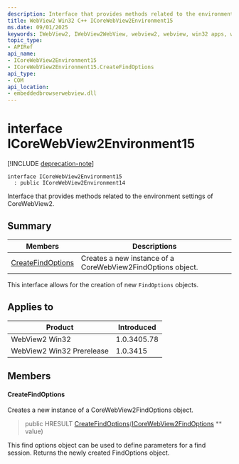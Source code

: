 ```yaml
---
description: Interface that provides methods related to the environment settings of CoreWebView2.
title: WebView2 Win32 C++ ICoreWebView2Environment15
ms.date: 09/01/2025
keywords: IWebView2, IWebView2WebView, webview2, webview, win32 apps, win32, edge, ICoreWebView2, ICoreWebView2Controller, browser control, edge html, ICoreWebView2Environment15
topic_type: 
- APIRef
api_name:
- ICoreWebView2Environment15
- ICoreWebView2Environment15.CreateFindOptions
api_type:
- COM
api_location:
- embeddedbrowserwebview.dll
---
```


# interface ICoreWebView2Environment15

[!INCLUDE [deprecation-note](../includes/deprecation-note.md)]

```
interface ICoreWebView2Environment15
  : public ICoreWebView2Environment14
```

Interface that provides methods related to the environment settings of CoreWebView2.

## Summary

 Members                        | Descriptions
--------------------------------|---------------------------------------------
[CreateFindOptions](#createfindoptions) | Creates a new instance of a CoreWebView2FindOptions object.

This interface allows for the creation of new `FindOptions` objects.

## Applies to

Product                         | Introduced
--------------------------------|---------------------------------------------
WebView2 Win32            |    1.0.3405.78
WebView2 Win32 Prerelease |    1.0.3415

## Members

#### CreateFindOptions

Creates a new instance of a CoreWebView2FindOptions object.

> public HRESULT [CreateFindOptions](#createfindoptions)([ICoreWebView2FindOptions](icorewebview2findoptions.md#icorewebview2findoptions) ** value)

This find options object can be used to define parameters for a find session. Returns the newly created FindOptions object.

